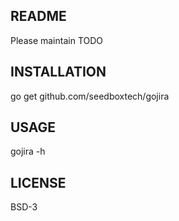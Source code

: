 README
------

Please maintain TODO

INSTALLATION
------------

go get github.com/seedboxtech/gojira


USAGE
-----

gojira -h

LICENSE
-------

BSD-3
